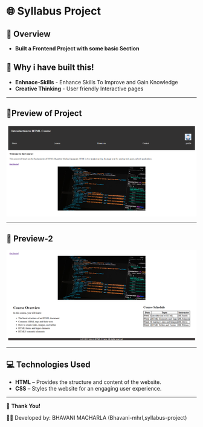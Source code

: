 # 🌐 Syllabus Project

## 📌 **Overview**

- **Built a Frontend Project with some basic Section**

## 🔑 Why i have built this!

- **Enhnace-Skills** - Enhance Skills To Improve and Gain Knowledge
- **Creative Thinking** - User friendly Interactive pages 

---


## 📸Preview of Project

![Project view](https://github.com/bhavani-mhrl/syllabus-project/blob/94955397cce74c7ec37b8828bcfea79f9cbb9156/Screenshot%202025-09-24%20103459.png)

---

## 📌 Preview-2

![Project Preview 2](https://github.com/bhavani-mhrl/syllabus-project/blob/c4bc29721dbfcc35dd15757d8480c0f0f23675e7/Screenshot%202025-09-24%20103514.png)

---

## 💻 Technologies Used

- **HTML** – Provides the structure and content of the website.
- **CSS** – Styles the website for an engaging user experience.
---


🙌 **Thank You!**

👩‍💻 Developed by: BHAVANI MACHARLA (Bhavani-mhrl,syllabus-project)


